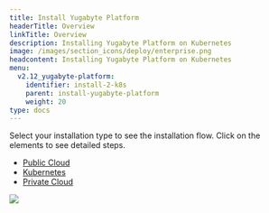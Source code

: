 ```yaml
---
title: Install Yugabyte Platform
headerTitle: Overview
linkTitle: Overview
description: Installing Yugabyte Platform on Kubernetes
image: /images/section_icons/deploy/enterprise.png
headcontent: Installing Yugabyte Platform on Kubernetes
menu:
  v2.12_yugabyte-platform:
    identifier: install-2-k8s
    parent: install-yugabyte-platform
    weight: 20
type: docs
---
```


Select your installation type to see the installation flow. Click on the elements to see detailed steps.

<ul class="nav nav-tabs-alt nav-tabs-yb">
  <li >
    <a href="../public-cloud" class="nav-link">
      <i class="fas fa-cloud"></i>
      Public Cloud
    </a>
  </li>

  <li>
    <a href="../kubernetes" class="nav-link active">
      <i class="fas fa-cubes" aria-hidden="true"></i>
      Kubernetes
    </a>
  </li>

  <li >
    <a href="../private-cloud" class="nav-link">
      <i class="fas fa-unlink"></i>
      Private Cloud
    </a>
  </li>
</ul>

<div class="image-with-map">
<img src="/images/ee/flowchart/yb-install-k8s.png" usemap="#image-map">

<map name="image-map">
    <area target="_blank" alt="Install platform" title="Install platform" href="/preview/yugabyte-platform/install-yugabyte-platform/" coords="523,209,379,53" shape="rect" style="top: 3%;height: 10.2%;left: 41%;width: 18.3%;">
    <area target="_blank" alt="K8s pre-reqs" title="K8s pre-reqs" href="/preview/yugabyte-platform/install-yugabyte-platform/prepare-environment/kubernetes/" coords="323,257,576,496" shape="rect" style="top: 16%;height: 15.2%;left: 36%;width: 28%;">
    <area target="_blank" alt="Install K8s" title="Install K8s" href="/preview/yugabyte-platform/install-yugabyte-platform/install-software/kubernetes/#install-yugabyte-platform-on-a-kubernetes-cluster" coords="346,1032,551,1166" shape="rect" style="top: 64%;height: 9%;left: 38%;width: 24%;">
</map>
</div>
